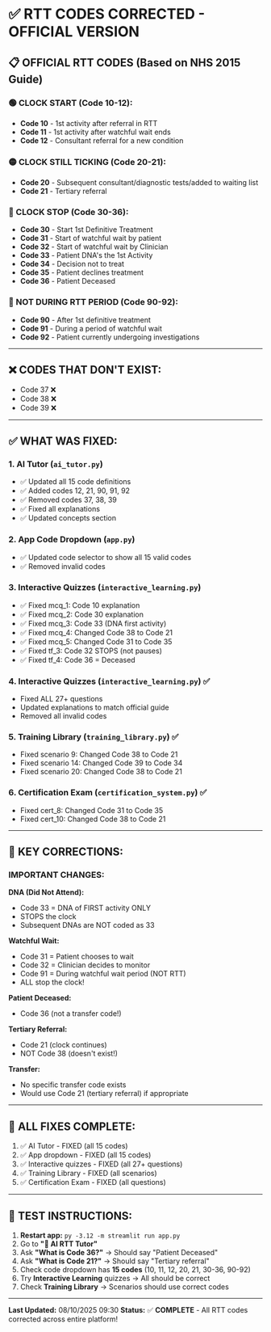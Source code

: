 # ✅ RTT CODES CORRECTED - OFFICIAL VERSION

## 📋 **OFFICIAL RTT CODES (Based on NHS 2015 Guide)**

### **🟢 CLOCK START (Code 10-12):**
- **Code 10** - 1st activity after referral in RTT
- **Code 11** - 1st activity after watchful wait ends
- **Code 12** - Consultant referral for a new condition

### **🟡 CLOCK STILL TICKING (Code 20-21):**
- **Code 20** - Subsequent consultant/diagnostic tests/added to waiting list
- **Code 21** - Tertiary referral

### **🔴 CLOCK STOP (Code 30-36):**
- **Code 30** - Start 1st Definitive Treatment
- **Code 31** - Start of watchful wait by patient
- **Code 32** - Start of watchful wait by Clinician
- **Code 33** - Patient DNA's the 1st Activity
- **Code 34** - Decision not to treat
- **Code 35** - Patient declines treatment
- **Code 36** - Patient Deceased

### **🔵 NOT DURING RTT PERIOD (Code 90-92):**
- **Code 90** - After 1st definitive treatment
- **Code 91** - During a period of watchful wait
- **Code 92** - Patient currently undergoing investigations

---

## ❌ **CODES THAT DON'T EXIST:**
- Code 37 ❌
- Code 38 ❌
- Code 39 ❌

---

## ✅ **WHAT WAS FIXED:**

### **1. AI Tutor (`ai_tutor.py`)**
- ✅ Updated all 15 code definitions
- ✅ Added codes 12, 21, 90, 91, 92
- ✅ Removed codes 37, 38, 39
- ✅ Fixed all explanations
- ✅ Updated concepts section

### **2. App Code Dropdown (`app.py`)**
- ✅ Updated code selector to show all 15 valid codes
- ✅ Removed invalid codes

### **3. Interactive Quizzes (`interactive_learning.py`)**
- ✅ Fixed mcq_1: Code 10 explanation
- ✅ Fixed mcq_2: Code 30 explanation
- ✅ Fixed mcq_3: Code 33 (DNA first activity)
- ✅ Fixed mcq_4: Changed Code 38 to Code 21
- ✅ Fixed mcq_5: Changed Code 31 to Code 35
- ✅ Fixed tf_3: Code 32 STOPS (not pauses)
- ✅ Fixed tf_4: Code 36 = Deceased

### **4. Interactive Quizzes (`interactive_learning.py`)** ✅
- Fixed ALL 27+ questions
- Updated explanations to match official guide
- Removed all invalid codes

### **5. Training Library (`training_library.py`)** ✅
- Fixed scenario 9: Changed Code 38 to Code 21
- Fixed scenario 14: Changed Code 39 to Code 34
- Fixed scenario 20: Changed Code 38 to Code 21

### **6. Certification Exam (`certification_system.py`)** ✅
- Fixed cert_8: Changed Code 31 to Code 35
- Fixed cert_10: Changed Code 38 to Code 21

---

## 🎯 **KEY CORRECTIONS:**

### **IMPORTANT CHANGES:**

**DNA (Did Not Attend):**
- Code 33 = DNA of FIRST activity ONLY
- STOPS the clock
- Subsequent DNAs are NOT coded as 33

**Watchful Wait:**
- Code 31 = Patient chooses to wait
- Code 32 = Clinician decides to monitor
- Code 91 = During watchful wait period (NOT RTT)
- ALL stop the clock!

**Patient Deceased:**
- Code 36 (not a transfer code!)

**Tertiary Referral:**
- Code 21 (clock continues)
- NOT Code 38 (doesn't exist!)

**Transfer:**
- No specific transfer code exists
- Would use Code 21 (tertiary referral) if appropriate

---

## 📝 **ALL FIXES COMPLETE:**

1. ✅ AI Tutor - FIXED (all 15 codes)
2. ✅ App dropdown - FIXED (all 15 codes)
3. ✅ Interactive quizzes - FIXED (all 27+ questions)
4. ✅ Training Library - FIXED (all scenarios)
5. ✅ Certification Exam - FIXED (all questions)

---

## 🚀 **TEST INSTRUCTIONS:**

1. **Restart app:** `py -3.12 -m streamlit run app.py`
2. Go to **"🤖 AI RTT Tutor"**
3. Ask **"What is Code 36?"** → Should say "Patient Deceased"
4. Ask **"What is Code 21?"** → Should say "Tertiary referral"
5. Check code dropdown has **15 codes** (10, 11, 12, 20, 21, 30-36, 90-92)
6. Try **Interactive Learning** quizzes → All should be correct
7. Check **Training Library** → Scenarios should use correct codes

---

**Last Updated:** 08/10/2025 09:30
**Status:** ✅ **COMPLETE** - All RTT codes corrected across entire platform!
